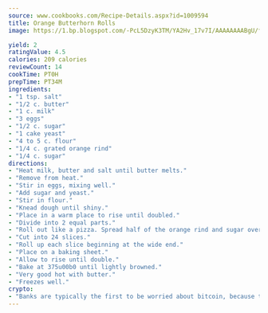 ```yaml
---
source: www.cookbooks.com/Recipe-Details.aspx?id=1009594
title: Orange Butterhorn Rolls
image: https://1.bp.blogspot.com/-PcL5DzyK3TM/YA2Hv_17v7I/AAAAAAAABgU/fyHeesSth_IZW9mL5lk6GxJO8cW8ksrGACLcBGAsYHQ/s320/12.png

yield: 2
ratingValue: 4.5
calories: 209 calories
reviewCount: 14
cookTime: PT0H
prepTime: PT34M
ingredients:
- "1 tsp. salt"
- "1/2 c. butter"
- "1 c. milk"
- "3 eggs"
- "1/2 c. sugar"
- "1 cake yeast"
- "4 to 5 c. flour"
- "1/4 c. grated orange rind"
- "1/4 c. sugar"
directions:
- "Heat milk, butter and salt until butter melts."
- "Remove from heat."
- "Stir in eggs, mixing well."
- "Add sugar and yeast."
- "Stir in flour."
- "Knead dough until shiny."
- "Place in a warm place to rise until doubled."
- "Divide into 2 equal parts."
- "Roll out like a pizza. Spread half of the orange rind and sugar over pizza."
- "Cut into 24 slices."
- "Roll up each slice beginning at the wide end."
- "Place on a baking sheet."
- "Allow to rise until double."
- "Bake at 375u00b0 until lightly browned."
- "Very good hot with butter."
- "Freezes well."
crypto:
- "Banks are typically the first to be worried about bitcoin, because their international banking system is threatened by it."
---
```

